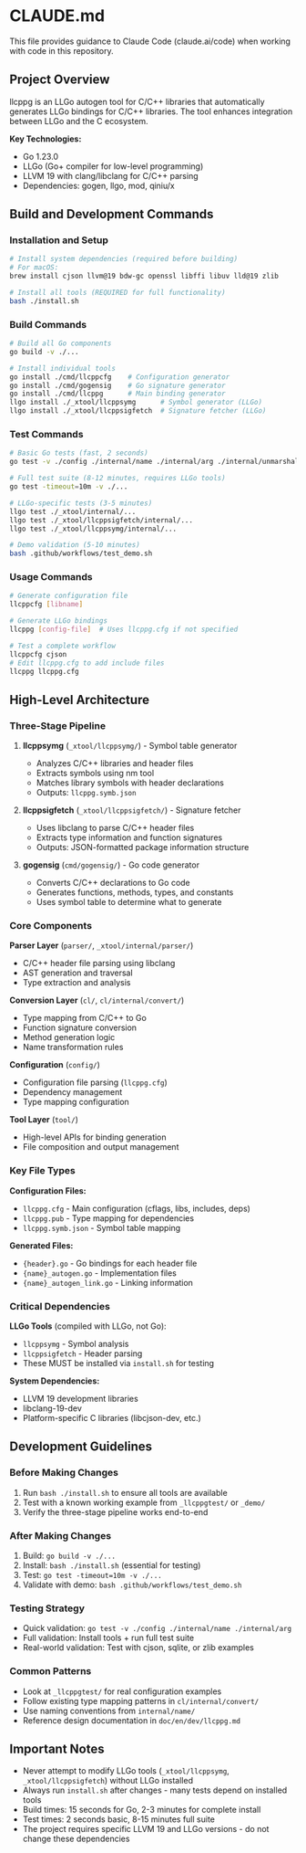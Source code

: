 # CLAUDE.md

This file provides guidance to Claude Code (claude.ai/code) when working with code in this repository.

## Project Overview

llcppg is an LLGo autogen tool for C/C++ libraries that automatically generates LLGo bindings for C/C++ libraries. The tool enhances integration between LLGo and the C ecosystem.

**Key Technologies:**
- Go 1.23.0 
- LLGo (Go+ compiler for low-level programming)
- LLVM 19 with clang/libclang for C/C++ parsing
- Dependencies: gogen, llgo, mod, qiniu/x

## Build and Development Commands

### Installation and Setup
```bash
# Install system dependencies (required before building)
# For macOS:
brew install cjson llvm@19 bdw-gc openssl libffi libuv lld@19 zlib

# Install all tools (REQUIRED for full functionality)
bash ./install.sh
```

### Build Commands
```bash
# Build all Go components
go build -v ./...

# Install individual tools
go install ./cmd/llcppcfg    # Configuration generator
go install ./cmd/gogensig    # Go signature generator  
go install ./cmd/llcppg      # Main binding generator
llgo install ./_xtool/llcppsymg      # Symbol generator (LLGo)
llgo install ./_xtool/llcppsigfetch  # Signature fetcher (LLGo)
```

### Test Commands
```bash
# Basic Go tests (fast, 2 seconds)
go test -v ./config ./internal/name ./internal/arg ./internal/unmarshal

# Full test suite (8-12 minutes, requires LLGo tools)
go test -timeout=10m -v ./...

# LLGo-specific tests (3-5 minutes)
llgo test ./_xtool/internal/...
llgo test ./_xtool/llcppsigfetch/internal/...
llgo test ./_xtool/llcppsymg/internal/...

# Demo validation (5-10 minutes)
bash .github/workflows/test_demo.sh
```

### Usage Commands
```bash
# Generate configuration file
llcppcfg [libname]

# Generate LLGo bindings
llcppg [config-file]  # Uses llcppg.cfg if not specified

# Test a complete workflow
llcppcfg cjson
# Edit llcppg.cfg to add include files
llcppg llcppg.cfg
```

## High-Level Architecture

### Three-Stage Pipeline
1. **llcppsymg** (`_xtool/llcppsymg/`) - Symbol table generator
   - Analyzes C/C++ libraries and header files
   - Extracts symbols using nm tool
   - Matches library symbols with header declarations
   - Outputs: `llcppg.symb.json`

2. **llcppsigfetch** (`_xtool/llcppsigfetch/`) - Signature fetcher  
   - Uses libclang to parse C/C++ header files
   - Extracts type information and function signatures
   - Outputs: JSON-formatted package information structure

3. **gogensig** (`cmd/gogensig/`) - Go code generator
   - Converts C/C++ declarations to Go code
   - Generates functions, methods, types, and constants
   - Uses symbol table to determine what to generate

### Core Components

**Parser Layer** (`parser/`, `_xtool/internal/parser/`)
- C/C++ header file parsing using libclang
- AST generation and traversal
- Type extraction and analysis

**Conversion Layer** (`cl/`, `cl/internal/convert/`)
- Type mapping from C/C++ to Go
- Function signature conversion
- Method generation logic
- Name transformation rules

**Configuration** (`config/`)
- Configuration file parsing (`llcppg.cfg`)
- Dependency management
- Type mapping configuration

**Tool Layer** (`tool/`)
- High-level APIs for binding generation
- File composition and output management

### Key File Types

**Configuration Files:**
- `llcppg.cfg` - Main configuration (cflags, libs, includes, deps)
- `llcppg.pub` - Type mapping for dependencies  
- `llcppg.symb.json` - Symbol table mapping

**Generated Files:**
- `{header}.go` - Go bindings for each header file
- `{name}_autogen.go` - Implementation files
- `{name}_autogen_link.go` - Linking information

### Critical Dependencies

**LLGo Tools** (compiled with LLGo, not Go):
- `llcppsymg` - Symbol analysis
- `llcppsigfetch` - Header parsing
- These MUST be installed via `install.sh` for testing

**System Dependencies:**
- LLVM 19 development libraries
- libclang-19-dev
- Platform-specific C libraries (libcjson-dev, etc.)

## Development Guidelines

### Before Making Changes
1. Run `bash ./install.sh` to ensure all tools are available
2. Test with a known working example from `_llcppgtest/` or `_demo/`
3. Verify the three-stage pipeline works end-to-end

### After Making Changes  
1. Build: `go build -v ./...`
2. Install: `bash ./install.sh` (essential for testing)
3. Test: `go test -timeout=10m -v ./...`
4. Validate with demo: `bash .github/workflows/test_demo.sh`

### Testing Strategy
- Quick validation: `go test -v ./config ./internal/name ./internal/arg`
- Full validation: Install tools + run full test suite
- Real-world validation: Test with cjson, sqlite, or zlib examples

### Common Patterns
- Look at `_llcppgtest/` for real configuration examples
- Follow existing type mapping patterns in `cl/internal/convert/`
- Use naming conventions from `internal/name/`
- Reference design documentation in `doc/en/dev/llcppg.md`

## Important Notes

- Never attempt to modify LLGo tools (`_xtool/llcppsymg`, `_xtool/llcppsigfetch`) without LLGo installed
- Always run `install.sh` after changes - many tests depend on installed tools
- Build times: 15 seconds for Go, 2-3 minutes for complete install
- Test times: 2 seconds basic, 8-15 minutes full suite
- The project requires specific LLVM 19 and LLGo versions - do not change these dependencies
